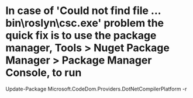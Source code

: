 # In case of 'Could not find file ... bin\roslyn\csc.exe' problem the quick fix is to use the package manager, Tools > Nuget Package Manager > Package Manager Console, to run
Update-Package Microsoft.CodeDom.Providers.DotNetCompilerPlatform -r
